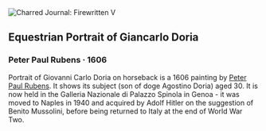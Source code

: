 <div class="artwork-of-the-day">
  <div class="container">
    <div class="img-wrapper">
      <img
        src="https://uploads0.wikiart.org/images/peter-paul-rubens/equestrian-portrait-of-giancarlo-doria.jpg!Large.jpg"
        alt="Charred Journal: Firewritten V" />
    </div>
    <div class="artwork-detail">
      <div class="artwork-origin"> 
        <h2 class="artwork-name">Equestrian Portrait of Giancarlo Doria</h2>
        <h3 class="artist">
          Peter Paul Rubens
                    ·  1606
        </h3>
      </div>
      <p class="description">
        <span class="artwork-description-text ng-binding" ng-bind-html="viewModel.ArtworkOfTheDay.Description | unsafe">Portrait of Giovanni Carlo Doria on horseback is a 1606 painting by <a target="_blank" href="/en/peter-paul-rubens">Peter Paul Rubens</a>. It shows its subject (son of doge Agostino Doria) aged 30. It is now held in the Galleria Nazionale di Palazzo Spinola in Genoa - it was moved to Naples in 1940 and acquired by Adolf Hitler on the suggestion of Benito Mussolini, before being returned to Italy at the end of World War Two.</span>
                        <div class="text-shadow-container ng-hide" ng-show="showShadow"></div>
      </p>
    </div>
  </div>

</div>

